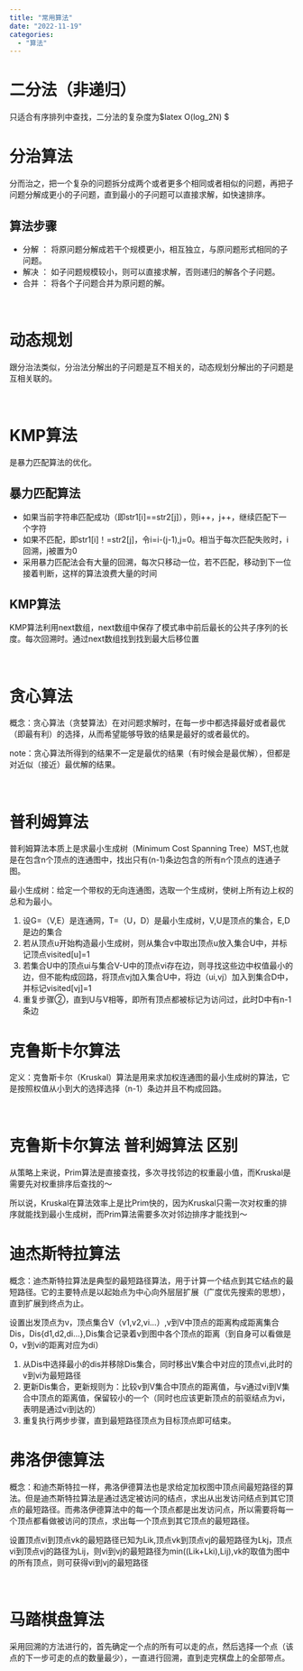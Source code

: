 ```yaml
---
title: "常用算法"
date: "2022-11-19"
categories: 
  - "算法"
---
```


# 二分法（非递归）

只适合有序排列中查找，二分法的复杂度为$latex O(log\_2N) $

# 分治算法

分而治之，把一个复杂的问题拆分成两个或者更多个相同或者相似的问题，再把子问题分解成更小的子问题，直到最小的子问题可以直接求解，如快速排序。

## 算法步骤

- 分解 ： 将原问题分解成若干个规模更小，相互独立，与原问题形式相同的子问题。
- 解决 ： 如子问题规模较小，则可以直接求解，否则递归的解各个子问题。
- 合并 ： 将各个子问题合并为原问题的解。

 

# 动态规划

跟分治法类似，分治法分解出的子问题是互不相关的，动态规划分解出的子问题是互相关联的。

 

# KMP算法

是暴力匹配算法的优化。

## 暴力匹配算法

- 如果当前字符串匹配成功（即str1\[i\]==str2\[j\]），则i++，j++，继续匹配下一个字符
- 如果不匹配，即str1\[i\]！=str2\[j\]，令i=i-(j-1),j=0。相当于每次匹配失败时，i回溯，j被置为0
- 采用暴力匹配法会有大量的回溯，每次只移动一位，若不匹配，移动到下一位接着判断，这样的算法浪费大量的时间

## KMP算法

KMP算法利用next数组，next数组中保存了模式串中前后最长的公共子序列的长度。每次回溯时。通过next数组找到找到最大后移位置

 

# 贪心算法

概念：贪心算法（贪婪算法）在对问题求解时，在每一步中都选择最好或者最优（即最有利）的选择，从而希望能够导致的结果是最好的或者最优的。

note：贪心算法所得到的结果不一定是最优的结果（有时候会是最优解），但都是对近似（接近）最优解的结果。

 

# 普利姆算法

普利姆算法本质上是求最小生成树（Minimum Cost Spanning Tree）MST,也就是在包含n个顶点的连通图中，找出只有(n-1)条边包含的所有n个顶点的连通子图。

最小生成树：给定一个带权的无向连通图，选取一个生成树，使树上所有边上权的总和为最小。

1. 设G=（V,E）是连通网，T=（U，D）是最小生成树，V,U是顶点的集合，E,D是边的集合
2. 若从顶点u开始构造最小生成树，则从集合v中取出顶点u放入集合U中，并标记顶点visited\[u\]=1
3. 若集合U中的顶点ui与集合V-U中的顶点vi存在边，则寻找这些边中权值最小的边，但不能构成回路，将顶点vj加入集合U中，将边（ui,vj）加入到集合D中，并标记visited\[vj\]=1
4. 重复步骤②，直到U与V相等，即所有顶点都被标记为访问过，此时D中有n-1条边

# 克鲁斯卡尔算法

定义：克鲁斯卡尔（Kruskal）算法是用来求加权连通图的最小生成树的算法，它是按照权值从小到大的选择选择（n-1）条边并且不构成回路。

 

# 克鲁斯卡尔算法 普利姆算法 区别

从策略上来说，Prim算法是直接查找，多次寻找邻边的权重最小值，而Kruskal是需要先对权重排序后查找的～

所以说，Kruskal在算法效率上是比Prim快的，因为Kruskal只需一次对权重的排序就能找到最小生成树，而Prim算法需要多次对邻边排序才能找到～

# 迪杰斯特拉算法

概念：迪杰斯特拉算法是典型的最短路径算法，用于计算一个结点到其它结点的最短路径。它的主要特点是以起始点为中心向外层层扩展（广度优先搜索的思想），直到扩展到终点为止。

设置出发顶点为v，顶点集合V（v1,v2,vi…）,v到V中顶点的距离构成距离集合Dis，Dis{d1,d2,di…},Dis集合记录着v到图中各个顶点的距离（到自身可以看做是0，v到vi的距离对应为di）

1. 从Dis中选择最小的dis并移除Dis集合，同时移出V集合中对应的顶点vi,此时的v到vi为最短路径
2. 更新Dis集合，更新规则为：比较v到V集合中顶点的距离值，与v通过vi到V集合中顶点的距离值，保留较小的一个（同时也应该更新顶点的前驱结点为vi，表明是通过vi到达的）
3. 重复执行两步步骤，直到最短路径顶点为目标顶点即可结束。

# 弗洛伊德算法

概念：和迪杰斯特拉一样，弗洛伊德算法也是求给定加权图中顶点间最短路径的算法。但是迪杰斯特拉算法是通过选定被访问的结点，求出从出发访问结点到其它顶点的最短路径。而弗洛伊德算法中的每一个顶点都是出发访问点，所以需要将每一个顶点都看做被访问的顶点，求出每一个顶点到其它顶点的最短路径。

设置顶点vi到顶点vk的最短路径已知为Lik,顶点vk到顶点vj的最短路径为Lkj，顶点vi到顶点vj的路径为Lij，则vi到vj的最短路径为min((Lik+Lki),Lij),vk的取值为图中的所有顶点，则可获得vi到vj的最短路径

 

# 马踏棋盘算法

采用回溯的方法进行的，首先确定一个点的所有可以走的点，然后选择一个点（该点的下一步可走的点的数量最少），一直进行回溯，直到走完棋盘上的全部带点。

